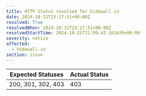 ```yaml
---
title: HTTP Status resolved for hidewall.io
date: 2024-10-31T23:27:51+00:00Z
resolved: True
resolvedWhen: 2024-10-31T23:27:51+00:00Z
resolvedStartTime: 2024-10-25T21:09:43.161639+00:00
severity: notice
affected:
  - hidewall.io
section: issue
---
```


| Expected Statuses | Actual Status  |
|-------------------|----------------|
| 200, 301, 302, 403 | 403 |
